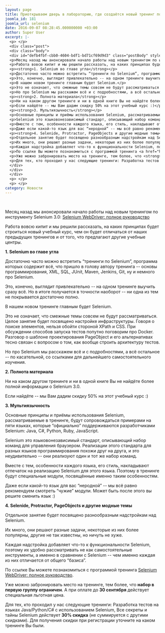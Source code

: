 ```yaml
---
layout: page
title: Приоткрываем дверь в лабораторию, где создаётся новый тренинг по Selenium
joomla_id: 181
joomla_url: selenium
date: 2016-09-07 08:28:45.000000000 +03:00
author: Super User
excerpt: |-
  <p> </p>
  <div class="post">
  <div class="body">
  <div id="defb4fbf-cbb0-4604-bdf1-bd71cf69d9d3" class="postBody" style="margin: 4px 0px 0px; border-width: 0px; padding: 0px;" contenteditable="true">
  <p>Месяц назад мы анонсировали начало работы над новым тренингом по инструменту Selenium 3.0: <a href="http://software-testing.ru/trainings/schedule?task=3&amp;cid=242">Selenium WebDriver: полное руководство</a></p>
  <p>Работа вовсю кипит и мы решили рассказать, на каких принципах будет строиться новый учебный курс, чем он будет отличаться от наших предыдущих тренингов и от того, что предлагают другие учебные центры.</p>
  <p><strong>1. Selenium во главе угла</strong></p>
  <p>Достаточно часто можно встретить “тренинги по Selenium”, программа которых содержит всё, что пришло в голову автору тренинга -- основы программирования, XML, SQL, JUnit, Maven, Jenkins, Git, ну и немного про Selenium.</p>
  <p>Это, конечно, выглядит привлекательно -- на одном тренинге выучить сразу всё. Но в итоге получается в точности наоборот -- ни одна из тем не покрывается достаточно полно.</p>
  <p>В нашем новом тренинге главным будет Selenium.</p>
  <p>Это не означает, что смежные темы совсем не будут рассматриваться. Целое занятие будет посвящено настройке инфраструктуры. Говоря о поиске элементов, нельзя обойти стороной XPath и CSS. При обсуждении способов запуска тестов попутно поговорим про Docker. Разговор о шаблоне проектирования PageObject и его альтернативах тесно связан с вопросом о том, как вообще строить архитектуру тестов.</p>
  <p>Но про Selenium мы расскажем всё и с подробностями, а всё остальное -- по касательной, со ссылками для дальнейшего самостоятельного изучения.</p>
  <p><strong>2. Полнота материала</strong></p>
  <p>Ни на каком другом тренинге и ни в одной книге Вы не найдёте более полной информации о Selenium 3.0.</p>
  <p>Если найдёте -- мы Вам дадим скидку 50% на этот учебный курс :)</p>
  <p><strong>3. Мультиязычность</strong></p>
  <p>Основные принципы и приёмы использования Selenium, рассматриваемые в тренинге, будут сопровождаться примерами на пяти языках, которые “официально” поддерживаются разработчиками Selenium: Java, C#, Python, Ruby, JavaScript.</p>
  <p>Selenium это языковонезависимый стандарт, описывающий набор команд для управления браузером. Реализации этого стандарта для разных языков программирования похожи друг на друга, и это неудивительно -- они реализуют один и тот же набор команд.</p>
  <p>Вместе с тем, особенности каждого языка, его стиль, накладывают отпечаток на реализацию Selenium для этого языка. Поэтому в тренинге будут специальные модули, посвящённые именно таким особенностям.</p>
  <p>Даже если какой-то язык для вас “неродной” -- мы всё равно рекомендуем смотреть “чужие” модули. Может быть после этого вы решите сменить язык :)</p>
  <p><strong>4. Selenide, Protractor, PageObjects и другие модные темы</strong></p>
  <p>Отдельное занятие будет посвящено разнообразным надстройкам над Selenium.</p>
  <p>Их много, они решают разные задачи, некоторые из них более популярны, другие не так известны, но ничуть не хуже.</p>
  <p>Каждая надстройка добавляет что-то к функциональности Selenium, поэтому их удобно рассматривать не как самостоятельные инструменты, а именно в сравнении с Selenium -- чем именно каждая из них отличается от общего “базиса”.</p>
  <p>По ссылке Вы можете познакомиться с программой тренинга <a href="http://software-testing.ru/trainings/schedule?task=3&amp;cid=242">Selenium WebDriver: полное руководство</a>.</p>
  <p>Уже можно забронировать место на тренинге, тем более, что <strong>набор в первую группу ограничен</strong>. А при оплате до <strong>30 сентября</strong> действует специальная льготная цена.</p>
  <p>Для тех, кто проходил у нас следующие тренинги: Разработка тестов на языках Java/Python/C# с использованием Selenium, Все секреты и тайны Selenium действует <strong>30% скидка</strong> (не суммируется с другими скидками). Для получения скидки при регистрации уточните на каком тренинге Вы были.</p>
  </div>
  </div>
  </div>
  <p> </p>
  <p> </p>
category: Новости
---
```

<p> </p>
<div class="post">
<div class="body">
<div id="defb4fbf-cbb0-4604-bdf1-bd71cf69d9d3" class="postBody" style="margin: 4px 0px 0px; border-width: 0px; padding: 0px;" contenteditable="true">
<p>Месяц назад мы анонсировали начало работы над новым тренингом по инструменту Selenium 3.0: <a href="http://software-testing.ru/trainings/schedule?task=3&amp;cid=242">Selenium WebDriver: полное руководство</a></p>
<p>Работа вовсю кипит и мы решили рассказать, на каких принципах будет строиться новый учебный курс, чем он будет отличаться от наших предыдущих тренингов и от того, что предлагают другие учебные центры.</p>
<p><strong>1. Selenium во главе угла</strong></p>
<p>Достаточно часто можно встретить “тренинги по Selenium”, программа которых содержит всё, что пришло в голову автору тренинга -- основы программирования, XML, SQL, JUnit, Maven, Jenkins, Git, ну и немного про Selenium.</p>
<p>Это, конечно, выглядит привлекательно -- на одном тренинге выучить сразу всё. Но в итоге получается в точности наоборот -- ни одна из тем не покрывается достаточно полно.</p>
<p>В нашем новом тренинге главным будет Selenium.</p>
<p>Это не означает, что смежные темы совсем не будут рассматриваться. Целое занятие будет посвящено настройке инфраструктуры. Говоря о поиске элементов, нельзя обойти стороной XPath и CSS. При обсуждении способов запуска тестов попутно поговорим про Docker. Разговор о шаблоне проектирования PageObject и его альтернативах тесно связан с вопросом о том, как вообще строить архитектуру тестов.</p>
<p>Но про Selenium мы расскажем всё и с подробностями, а всё остальное -- по касательной, со ссылками для дальнейшего самостоятельного изучения.</p>
<p><strong>2. Полнота материала</strong></p>
<p>Ни на каком другом тренинге и ни в одной книге Вы не найдёте более полной информации о Selenium 3.0.</p>
<p>Если найдёте -- мы Вам дадим скидку 50% на этот учебный курс :)</p>
<p><strong>3. Мультиязычность</strong></p>
<p>Основные принципы и приёмы использования Selenium, рассматриваемые в тренинге, будут сопровождаться примерами на пяти языках, которые “официально” поддерживаются разработчиками Selenium: Java, C#, Python, Ruby, JavaScript.</p>
<p>Selenium это языковонезависимый стандарт, описывающий набор команд для управления браузером. Реализации этого стандарта для разных языков программирования похожи друг на друга, и это неудивительно -- они реализуют один и тот же набор команд.</p>
<p>Вместе с тем, особенности каждого языка, его стиль, накладывают отпечаток на реализацию Selenium для этого языка. Поэтому в тренинге будут специальные модули, посвящённые именно таким особенностям.</p>
<p>Даже если какой-то язык для вас “неродной” -- мы всё равно рекомендуем смотреть “чужие” модули. Может быть после этого вы решите сменить язык :)</p>
<p><strong>4. Selenide, Protractor, PageObjects и другие модные темы</strong></p>
<p>Отдельное занятие будет посвящено разнообразным надстройкам над Selenium.</p>
<p>Их много, они решают разные задачи, некоторые из них более популярны, другие не так известны, но ничуть не хуже.</p>
<p>Каждая надстройка добавляет что-то к функциональности Selenium, поэтому их удобно рассматривать не как самостоятельные инструменты, а именно в сравнении с Selenium -- чем именно каждая из них отличается от общего “базиса”.</p>
<p>По ссылке Вы можете познакомиться с программой тренинга <a href="http://software-testing.ru/trainings/schedule?task=3&amp;cid=242">Selenium WebDriver: полное руководство</a>.</p>
<p>Уже можно забронировать место на тренинге, тем более, что <strong>набор в первую группу ограничен</strong>. А при оплате до <strong>30 сентября</strong> действует специальная льготная цена.</p>
<p>Для тех, кто проходил у нас следующие тренинги: Разработка тестов на языках Java/Python/C# с использованием Selenium, Все секреты и тайны Selenium действует <strong>30% скидка</strong> (не суммируется с другими скидками). Для получения скидки при регистрации уточните на каком тренинге Вы были.</p>
</div>
</div>
</div>
<p> </p>
<p> </p>
